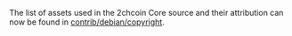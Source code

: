 The list of assets used in the 2chcoin Core source and their attribution can now be found in [contrib/debian/copyright](../contrib/debian/copyright).
